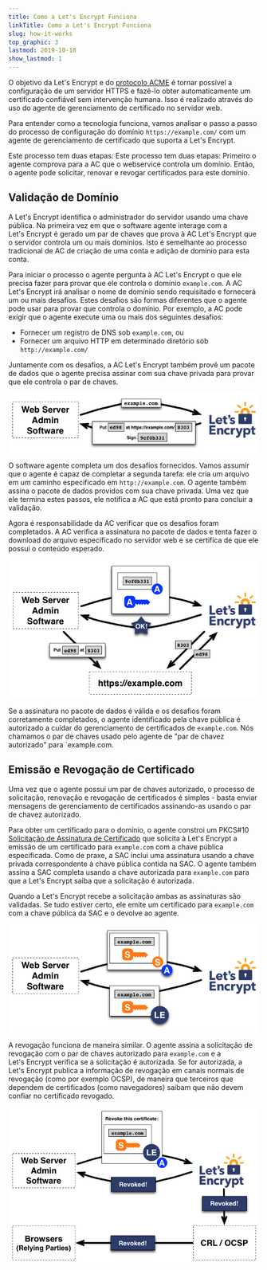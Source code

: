 ```yaml
---
title: Como a Let's Encrypt Funciona
linkTitle: Como a Let's Encrypt Funciona
slug: how-it-works
top_graphic: 3
lastmod: 2019-10-18
show_lastmod: 1
---
```



O objetivo da Let's&nbsp;Encrypt e do [protocolo ACME](https://tools.ietf.org/html/rfc8555) é tornar possível a configuração de um servidor HTTPS e fazê-lo obter automaticamente um certificado confiável sem intervenção humana.  Isso é realizado através do uso do agente de gerenciamento de certificado no servidor web.

Para entender como a tecnologia funciona, vamos analisar o passo a passo do processo de configuração do domínio `https://example.com/` com um agente de gerenciamento de certificado que suporta a Let's&nbsp;Encrypt.

Este processo tem duas etapas:  Este processo tem duas etapas: Primeiro o agente comprova para a AC que o webservice controla um domínio.  Então, o agente pode solicitar, renovar e revogar certificados para este domínio.

## Validação de Domínio

A Let's&nbsp;Encrypt identifica o administrador do servidor usando uma chave pública.  Na primeira vez em que o software agente interage com a Let's&nbsp;Encrypt é gerado um par de chaves que prova à AC Let's&nbsp;Encrypt que o servidor controla um ou mais domínios.  Isto é semelhante ao processo tradicional de AC de criação de uma conta e adição de domínio para esta conta.

Para iniciar o processo o agente pergunta à AC Let's&nbsp;Encrypt o que ele precisa fazer para provar que ele controla o domínio `example.com`.  A AC Let's&nbsp;Encrypt irá analisar o nome de domínio sendo requisitado e fornecerá um ou mais desafios.   Estes desafios são formas diferentes que o agente pode usar para provar que controla o domínio.  Por exemplo, a AC pode exigir que o agente execute uma ou mais dos seguintes desafios:

* Fornecer um registro de DNS sob `example.com`, ou
* Fornecer um arquivo HTTP em determinado diretório sob `http://example.com/`

Juntamente com os desafios, a AC Let's&nbsp;Encrypt também provê um pacote de dados que o agente precisa assinar com sua chave privada para provar que ele controla o par de chaves.

<div class="howitworks-figure">
<img alt="Requesting challenges to validate example.com"
     src="/images/howitworks_challenge.png"/>
</div>

O software agente completa um dos desafios fornecidos.   Vamos assumir que o agente é capaz de completar a segunda tarefa: ele cria um arquivo em um caminho especificado em `http://example.com`.  O agente também assina o pacote de dados providos com sua chave privada.  Uma vez que ele termina estes passos, ele notifica a AC que está pronto para concluir a validação.

Agora é responsabilidade da AC verificar que os desafios foram completados.  A AC verifica a assinatura no pacote de dados e tenta fazer o download do arquivo especificado no servidor web e se certifica de que ele possui o conteúdo esperado.

<div class="howitworks-figure">
<img alt="Requesting authorization to act for example.com"
     src="/images/howitworks_authorization.png"/>
</div>

Se a assinatura no pacote de dados é válida e os desafios foram corretamente completados, o agente identificado pela chave pública é autorizado a cuidar do gerenciamento de certificados de `example.com`.  Nós chamamos o par de chaves usado pelo agente de "par de chavez autorizado" para `example.com.


## Emissão e Revogação de Certificado

Uma vez que o agente possui um par de chaves autorizado, o processo de solicitação, renovação e revogação de certificados é simples - basta enviar mensagens de gerenciamento de certificados assinando-as usando o par de chavez autorizado.

Para obter um certificado para o domínio, o agente constroi um PKCS#10 [Solicitação de Assinatura de Certificado](https://tools.ietf.org/html/rfc2986) que solicita à Let's&nbsp;Encrypt a emissão de um certificado para `example.com` com a chave pública especificada.  Como de praxe, a SAC inclui uma assinatura usando a chave privada correspondente à chave pública contida na SAC.  O agente também assina a SAC completa usando a chave autorizada para `example.com` para que a Let's&nbsp;Encrypt saiba que a solicitação é autorizada.

Quando a Let's&nbsp;Encrypt recebe a solicitação ambas as assinaturas são validadas.  Se tudo estiver certo, ele emite um certificado para `example.com` com a chave pública da SAC e o devolve ao agente.

<div class="howitworks-figure">
<img alt="Requesting a certificate for example.com"
     src="/images/howitworks_certificate.png"/>
</div>

A revogação funciona de maneira similar.  O agente assina a solicitação de revogação com o par de chaves autorizado para `example.com` e a Let's&nbsp;Encrypt verifica se a solicitação é autorizada.  Se for autorizada, a Let's&nbsp;Encrypt publica a informação de revogação em canais normais de revogação (como por exemplo OCSP), de maneira que terceiros que dependem de certificados (como navegadores) saibam que não devem confiar no certificado revogado.

<div class="howitworks-figure">
<img alt="Requesting revocation of a certificate for example.com"
     src="/images/howitworks_revocation.png"/>
</div>



